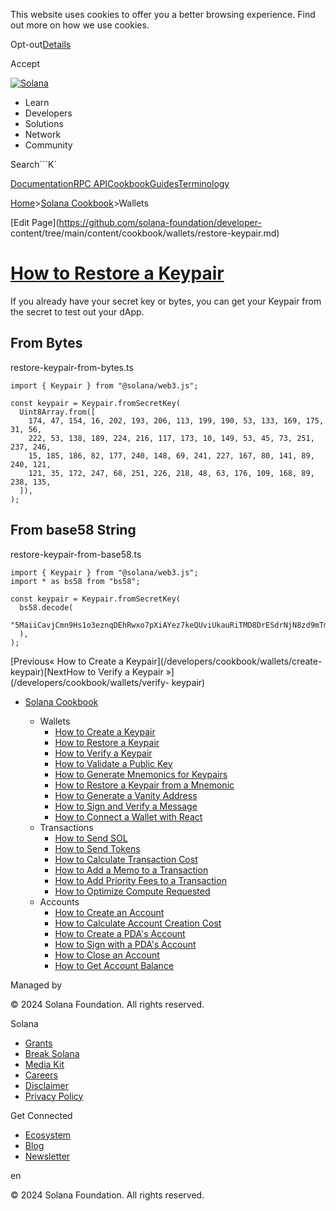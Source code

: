This website uses cookies to offer you a better browsing experience. Find out
more on how we use cookies.

Opt-out[Details](/privacy-policy#collection-of-information)

Accept

[![Solana](/_next/static/media/logotype-dark.f79d530d.svg)](/)

  * Learn
  * Developers
  * Solutions
  * Network
  * Community

Search```K`

[Documentation](/docs)[RPC
API](/docs/rpc)[Cookbook](/developers/cookbook)[Guides](/developers/guides)[Terminology](/docs/terminology)

[Home](/)>[Solana Cookbook](/developers/cookbook)>Wallets

[Edit Page](https://github.com/solana-foundation/developer-
content/tree/main/content/cookbook/wallets/restore-keypair.md)

# [How to Restore a Keypair](/developers/cookbook/wallets/restore-keypair)

If you already have your secret key or bytes, you can get your Keypair from
the secret to test out your dApp.

## From Bytes #

restore-keypair-from-bytes.ts

    
    
    import { Keypair } from "@solana/web3.js";
     
    const keypair = Keypair.fromSecretKey(
      Uint8Array.from([
        174, 47, 154, 16, 202, 193, 206, 113, 199, 190, 53, 133, 169, 175, 31, 56,
        222, 53, 138, 189, 224, 216, 117, 173, 10, 149, 53, 45, 73, 251, 237, 246,
        15, 185, 186, 82, 177, 240, 148, 69, 241, 227, 167, 80, 141, 89, 240, 121,
        121, 35, 172, 247, 68, 251, 226, 218, 48, 63, 176, 109, 168, 89, 238, 135,
      ]),
    );

## From base58 String #

restore-keypair-from-base58.ts

    
    
    import { Keypair } from "@solana/web3.js";
    import * as bs58 from "bs58";
     
    const keypair = Keypair.fromSecretKey(
      bs58.decode(
        "5MaiiCavjCmn9Hs1o3eznqDEhRwxo7pXiAYez7keQUviUkauRiTMD8DrESdrNjN8zd9mTmVhRvBJeg5vhyvgrAhG",
      ),
    );

[Previous« How to Create a Keypair](/developers/cookbook/wallets/create-
keypair)[NextHow to Verify a Keypair »](/developers/cookbook/wallets/verify-
keypair)

  * [Solana Cookbook](/developers/cookbook)

    * Wallets
      * [How to Create a Keypair](/developers/cookbook/wallets/create-keypair)
      * [How to Restore a Keypair](/developers/cookbook/wallets/restore-keypair)
      * [How to Verify a Keypair](/developers/cookbook/wallets/verify-keypair)
      * [How to Validate a Public Key](/developers/cookbook/wallets/check-publickey)
      * [How to Generate Mnemonics for Keypairs](/developers/cookbook/wallets/generate-mnemonic)
      * [How to Restore a Keypair from a Mnemonic](/developers/cookbook/wallets/restore-from-mnemonic)
      * [How to Generate a Vanity Address](/developers/cookbook/wallets/generate-vanity-address)
      * [How to Sign and Verify a Message](/developers/cookbook/wallets/sign-message)
      * [How to Connect a Wallet with React](/developers/cookbook/wallets/connect-wallet-react)
    * Transactions
      * [How to Send SOL](/developers/cookbook/transactions/send-sol)
      * [How to Send Tokens](/developers/cookbook/transactions/send-tokens)
      * [How to Calculate Transaction Cost](/developers/cookbook/transactions/calculate-cost)
      * [How to Add a Memo to a Transaction](/developers/cookbook/transactions/add-memo)
      * [How to Add Priority Fees to a Transaction](/developers/cookbook/transactions/add-priority-fees)
      * [How to Optimize Compute Requested](/developers/cookbook/transactions/optimize-compute)
    * Accounts
      * [How to Create an Account](/developers/cookbook/accounts/create-account)
      * [How to Calculate Account Creation Cost](/developers/cookbook/accounts/calculate-rent)
      * [How to Create a PDA's Account](/developers/cookbook/accounts/create-pda-account)
      * [How to Sign with a PDA's Account](/developers/cookbook/accounts/sign-with-pda)
      * [How to Close an Account](/developers/cookbook/accounts/close-account)
      * [How to Get Account Balance](/developers/cookbook/accounts/get-account-balance)

Managed by

[](/)

[](/youtube)[](/twitter)[](/discord)[](/reddit)[](/github)[](/telegram)

© 2024 Solana Foundation. All rights reserved.

Solana

  * [Grants](https://solana.org/grants)
  * [Break Solana](https://break.solana.com/)
  * [Media Kit](/branding)
  * [Careers](https://jobs.solana.com/)
  * [Disclaimer](/tos)
  * [Privacy Policy](/privacy-policy)

Get Connected

  * [Ecosystem](/ecosystem)
  * [Blog](/news)
  * [Newsletter](/newsletter)

en

© 2024 Solana Foundation. All rights reserved.

